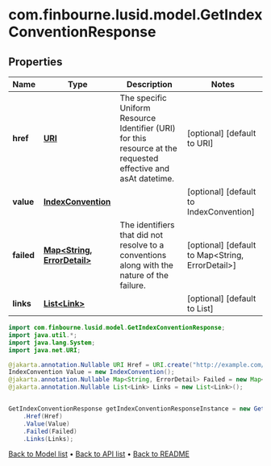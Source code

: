 # com.finbourne.lusid.model.GetIndexConventionResponse

## Properties

Name | Type | Description | Notes
------------ | ------------- | ------------- | -------------
**href** | [**URI**](URI.md) | The specific Uniform Resource Identifier (URI) for this resource at the requested effective and asAt datetime. | [optional] [default to URI]
**value** | [**IndexConvention**](IndexConvention.md) |  | [optional] [default to IndexConvention]
**failed** | [**Map&lt;String, ErrorDetail&gt;**](ErrorDetail.md) | The identifiers that did not resolve to a conventions along with the nature of the failure. | [optional] [default to Map<String, ErrorDetail>]
**links** | [**List&lt;Link&gt;**](Link.md) |  | [optional] [default to List<Link>]

```java
import com.finbourne.lusid.model.GetIndexConventionResponse;
import java.util.*;
import java.lang.System;
import java.net.URI;

@jakarta.annotation.Nullable URI Href = URI.create("http://example.com/Href");
IndexConvention Value = new IndexConvention();
@jakarta.annotation.Nullable Map<String, ErrorDetail> Failed = new Map<String, ErrorDetail>();
@jakarta.annotation.Nullable List<Link> Links = new List<Link>();


GetIndexConventionResponse getIndexConventionResponseInstance = new GetIndexConventionResponse()
    .Href(Href)
    .Value(Value)
    .Failed(Failed)
    .Links(Links);
```


[Back to Model list](../README.md#documentation-for-models) &#8226; [Back to API list](../README.md#documentation-for-api-endpoints) &#8226; [Back to README](../README.md)
